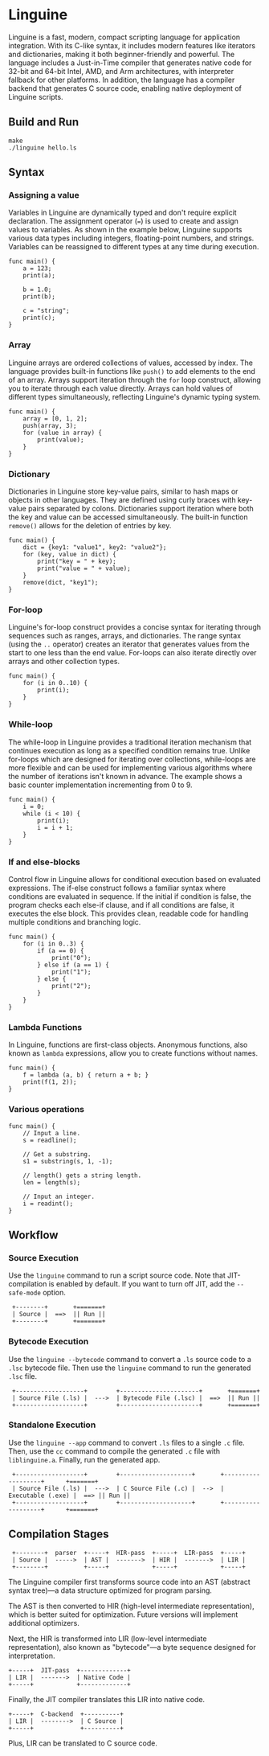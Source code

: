 Linguine
========

Linguine is a fast, modern, compact scripting language for application
integration. With its C-like syntax, it includes modern features like
iterators and dictionaries, making it both beginner-friendly and
powerful. The language includes a Just-in-Time compiler that generates
native code for 32-bit and 64-bit Intel, AMD, and Arm architectures,
with interpreter fallback for other platforms. In addition, the
language has a compiler backend that generates C source code, enabling
native deployment of Linguine scripts.

## Build and Run

```
make
./linguine hello.ls
```

## Syntax

### Assigning a value

Variables in Linguine are dynamically typed and don't require explicit
declaration. The assignment operator (`=`) is used to create and
assign values to variables. As shown in the example below, Linguine
supports various data types including integers, floating-point
numbers, and strings. Variables can be reassigned to different types
at any time during execution.

```
func main() {
    a = 123;
    print(a);

    b = 1.0;
    print(b);

    c = "string";
    print(c);
}
```

### Array

Linguine arrays are ordered collections of values, accessed by
index. The language provides built-in functions like `push()` to add
elements to the end of an array. Arrays support iteration through the
`for` loop construct, allowing you to iterate through each value
directly. Arrays can hold values of different types simultaneously,
reflecting Linguine's dynamic typing system.

```
func main() {
    array = [0, 1, 2];
    push(array, 3);
    for (value in array) {
        print(value);
    }
}
```

### Dictionary

Dictionaries in Linguine store key-value pairs, similar to hash maps
or objects in other languages. They are defined using curly braces
with key-value pairs separated by colons. Dictionaries support
iteration where both the key and value can be accessed
simultaneously. The built-in function `remove()` allows for the
deletion of entries by key.

```
func main() {
    dict = {key1: "value1", key2: "value2"};
    for (key, value in dict) {
        print("key = " + key);
        print("value = " + value);
    }
    remove(dict, "key1");
}
```

### For-loop

Linguine's for-loop construct provides a concise syntax for iterating
through sequences such as ranges, arrays, and dictionaries. The range
syntax (using the `..` operator) creates an iterator that generates
values from the start to one less than the end value. For-loops can
also iterate directly over arrays and other collection types.

```
func main() {
    for (i in 0..10) {
        print(i);
    }
}
```

### While-loop

The while-loop in Linguine provides a traditional iteration mechanism
that continues execution as long as a specified condition remains
true. Unlike for-loops which are designed for iterating over
collections, while-loops are more flexible and can be used for
implementing various algorithms where the number of iterations isn't
known in advance. The example shows a basic counter implementation
incrementing from 0 to 9.

```
func main() {
    i = 0;
    while (i < 10) {
        print(i);
        i = i + 1;
    }
}
```

### If and else-blocks

Control flow in Linguine allows for conditional execution based on
evaluated expressions. The if-else construct follows a familiar syntax
where conditions are evaluated in sequence. If the initial if
condition is false, the program checks each else-if clause, and if all
conditions are false, it executes the else block. This provides clean,
readable code for handling multiple conditions and branching logic.

```
func main() {
    for (i in 0..3) {
        if (a == 0) {
            print("0");
        } else if (a == 1) {
            print("1");
        } else {
            print("2");
        }
    }
}
```

### Lambda Functions

In Linguine, functions are first-class objects. Anonymous functions,
also known as `lambda` expressions, allow you to create functions
without names.

```
func main() {
    f = lambda (a, b) { return a + b; }
    print(f(1, 2));
}
```

### Various operations

```
func main() {
    // Input a line.
    s = readline();

    // Get a substring.
    s1 = substring(s, 1, -1);

    // length() gets a string length.
    len = length(s);    

    // Input an integer.
    i = readint();
}
```

## Workflow

### Source Execution

Use the `linguine` command to run a script source code.
Note that JIT-compilation is enabled by default.
If you want to turn off JIT, add the `--safe-mode` option.

```
 +--------+       +=======+
 | Source |  ==>  || Run ||
 +--------+       +=======+
```

### Bytecode Execution

Use the `linguine --bytecode` command to convert a `.ls` source code to a `.lsc` bytecode file.
Then use the `linguine` command to run the generated `.lsc` file.

```
 +-------------------+        +----------------------+       +=======+
 | Source File (.ls) |  --->  | Bytecode File (.lsc) |  ==>  || Run ||
 +-------------------+        +----------------------+       +=======+
```

### Standalone Execution

Use the `linguine --app` command to convert `.ls` files to a single `.c` file.
Then, use the `cc` command to compile the generated `.c` file with `liblinguine.a`.
Finally, run the generated app.

```
 +-------------------+        +--------------------+       +-------------------+      +=======+
 | Source File (.ls) |  --->  | C Source File (.c) |  -->  | Executable (.exe) |  ==> || Run ||
 +-------------------+        +--------------------+       +-------------------+      +=======+
```

## Compilation Stages

```
 +--------+  parser  +-----+  HIR-pass  +-----+  LIR-pass  +-----+
 | Source |  ----->  | AST |  ------->  | HIR |  ------->  | LIR |
 +--------+          +-----+            +-----+            +-----+
```

The Linguine compiler first transforms source code into an AST
(abstract syntax tree)—a data structure optimized for program
parsing.

The AST is then converted to HIR (high-level intermediate
representation), which is better suited for optimization. Future
versions will implement additional optimizers.

Next, the HIR is transformed into LIR (low-level intermediate
representation), also known as "bytecode"—a byte sequence designed
for interpretation.

```
+-----+  JIT-pass  +-------------+
| LIR |  ------->  | Native Code |
+-----+            +-------------+
```

Finally, the JIT compiler translates this LIR into native code.

```
+-----+  C-backend  +----------+
| LIR |  -------->  | C Source |
+-----+             +----------+
```

Plus, LIR can be translated to C source code.

